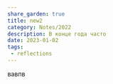 ```yaml
---
share_garden: true
title: new2
category: Notes/2022 
description: В конце года часто 
date: 2023-01-02
tags:
 - reflections
---
```


вавпв